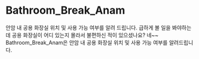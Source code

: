 # Bathroom_Break_Anam
안암 내 공용 화장실 위치 및 사용 가능 여부를 알려 드립니다.
급하게 볼 일을 봐야하는데 공용 화장실이 어디 있는지 몰라서 불편하신 적이 있으셨나요? 네~~ 
Bathroom_Break_Anam은 안암 내 공용 화장실 위치 및 사용 가능 여부를 알려드립니다.
